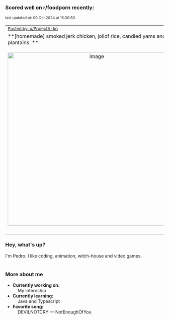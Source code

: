 ### Scored well on r/foodporn recently:

<p align="left"><sub>last updated at: 09 Oct 2024 at 15:30:50</sub></p>

|   |
| --- |
| <sub>[Posted by: u/ProjectA-ko][source]</sub> |
| **[homemade] smoked jerk chicken, jollof rice, candied yams and plantains. ** | 
|<p align="center"> <img alt="image" src="https://i.redd.it/m8o7drncxbtd1.jpeg" width="550" /> </p>|
|   |

### Hey, what's up?

I'm Pedro. I like coding, animation, witch-house and video games.<br><br>

### More about me
- **Currently working on:**  
&nbsp;&nbsp;&nbsp;&nbsp;My internship
- **Currently learning:**  
&nbsp;&nbsp;&nbsp;&nbsp;Java and Typescript
- **Favorite song:**  
&nbsp;&nbsp;&nbsp;&nbsp;DEVILNOTCRY — NotEnoughOfYou<br><br>

  



  
  
  
[linkedin]: https://linkedin.com/in/pedro-h-r-gomes-8a487b14a/
[gmail]: mailto:pilique11@gmail.com
[source]: https://reddit.com/r/FoodPorn/comments/1fy6lo8/homemade_smoked_jerk_chicken_jollof_rice_candied/
[redditAPI]: https://www.reddit.com/dev/api/